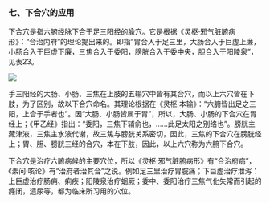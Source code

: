 ### 七、下合穴的应用

下合穴是指六腑经脉下合于足三阳经的腧穴。它是根据《灵枢·邪气脏腑病形》：“合治内府”的理论提出来的。即指“胃合入于足三里，大肠合入于巨虚上廉，小肠合入于巨虚下廉，三焦合入于委阳，膀胱合入于委中央，胆合入于阳陵泉”，见表23。

![](./img/表23.jpg)

手三阳经的大肠、小肠、三焦在上肢的五输穴中皆有其合穴，而以上六穴皆在下肢，为了区别，故以下合穴命名。其理论根据在《灵枢·本输》：“六腑皆出足之三阳，上合于手者也”。因“大肠、小肠皆属于胃”，所以，大肠、小肠的下合穴在胃经上；《甲乙经》指出：“委阳，三焦下辅俞也，……此足太阳之别络也”。膀胱主藏津液，三焦主水液代谢，故三焦与膀胱关系密切，因此，三焦的下合穴在膀胱经上；胃、胆、膀胱三经的合穴，本在下肢，因此，以上六穴称为六腑下合穴。

下合穴是治疗六腑病候的主要穴位，所以《灵枢·邪气脏腑病形》有“合治府病”，《素问·咳论》有“治府者治其合”之说。例如足三里治疗胃脘痛；下巨虚治疗泄泻：上巨虚治疗肠痈、痢疾；阳陵泉治疗蛔厥；委中、委阳治疗三焦气化失常而引起的癃闭，遗尿等，都为临床所习用的穴位。
